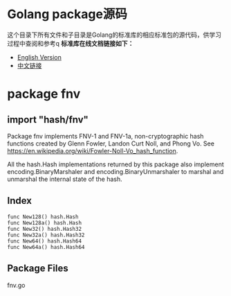 # Golang package源码
这个目录下所有文件和子目录是Golang的标准库的相应标准包的源代码，供学习过程中查阅和参考q 
**标准库在线文档链接如下：**  
- [English Version](https://godoc.org/)
- [中文链接](http://docscn.studygolang.com/pkg/)
  
# package fnv
## import "hash/fnv"

Package fnv implements FNV-1 and FNV-1a, non-cryptographic hash functions created by Glenn Fowler, Landon Curt Noll, and Phong Vo. See https://en.wikipedia.org/wiki/Fowler-Noll-Vo_hash_function.

All the hash.Hash implementations returned by this package also implement encoding.BinaryMarshaler and encoding.BinaryUnmarshaler to marshal and unmarshal the internal state of the hash.

## Index
```
func New128() hash.Hash
func New128a() hash.Hash
func New32() hash.Hash32
func New32a() hash.Hash32
func New64() hash.Hash64
func New64a() hash.Hash64
```
## Package Files

fnv.go